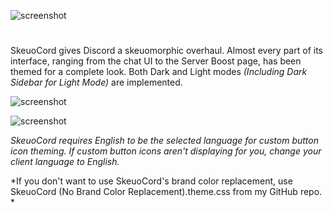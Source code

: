 ![screenshot](https://raw.githubusercontent.com/Marda33/SkeuoCord/master/updates/Logo.png)
#
SkeuoCord gives Discord a skeuomorphic overhaul. Almost every part of its interface, ranging from the chat UI to the Server Boost page, has been themed for a complete look. Both Dark and Light modes *(Including Dark Sidebar for Light Mode)* are implemented. 

![screenshot](https://raw.githubusercontent.com/Marda33/SkeuoCord/master/Preview%20(Dark%20Mode).png)

![screenshot](https://raw.githubusercontent.com/Marda33/SkeuoCord/master/Preview%20(Light%20Mode).png)

*SkeuoCord requires English to be the selected language for custom button icon theming. If custom button icons aren't displaying for you, change your client language to English.*

*If you don't want to use SkeuoCord's brand color replacement, use SkeuoCord (No Brand Color Replacement).theme.css from my GitHub repo. *
